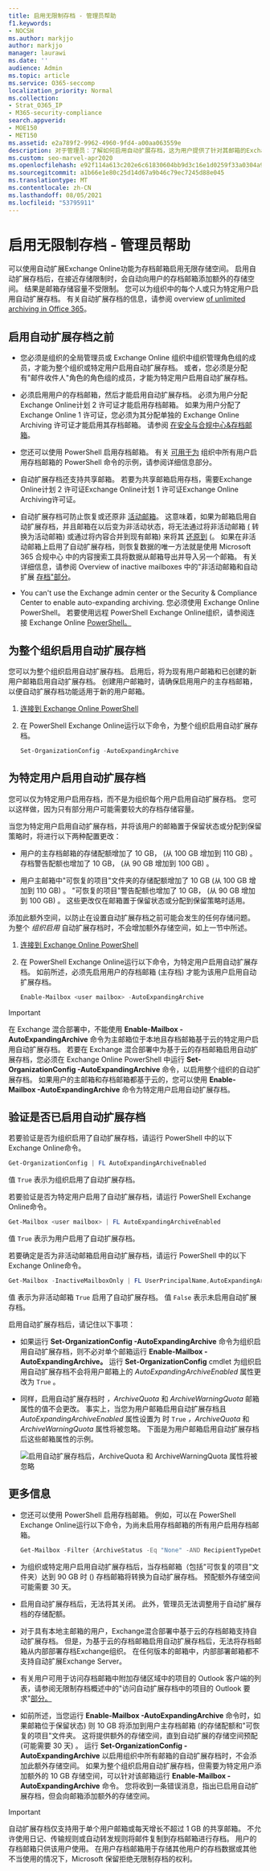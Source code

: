 ```yaml
---
title: 启用无限制存档 - 管理员帮助
f1.keywords:
- NOCSH
ms.author: markjjo
author: markjjo
manager: laurawi
ms.date: ''
audience: Admin
ms.topic: article
ms.service: O365-seccomp
localization_priority: Normal
ms.collection:
- Strat_O365_IP
- M365-security-compliance
search.appverid:
- MOE150
- MET150
ms.assetid: e2a789f2-9962-4960-9fd4-a00aa063559e
description: 对于管理员：了解如何启用自动扩展存档，这为用户提供了针对其邮箱的Exchange Online存储空间。 您可以为整个组织或仅为特定用户启用自动扩展存档。
ms.custom: seo-marvel-apr2020
ms.openlocfilehash: e92f114a613c202e6c61830604bb9d3c16e1d0259f33a0304a9bb244870a562c
ms.sourcegitcommit: a1b66e1e80c25d14d67a9b46c79ec7245d88e045
ms.translationtype: MT
ms.contentlocale: zh-CN
ms.lasthandoff: 08/05/2021
ms.locfileid: "53795911"
---
```

# <a name="enable-unlimited-archiving---admin-help"></a>启用无限制存档 - 管理员帮助

可以使用自动扩展Exchange Online功能为存档邮箱启用无限存储空间。 启用自动扩展存档后，在接近存储限制时，会自动向用户的存档邮箱添加额外的存储空间。 结果是邮箱存储容量不受限制。 您可以为组织中的每个人或只为特定用户启用自动扩展存档。 有关自动扩展存档的信息，请参阅 overview [of unlimited archiving in Office 365](unlimited-archiving.md)。

## <a name="before-you-enable-auto-expanding-archiving"></a>启用自动扩展存档之前

- 您必须是组织的全局管理员或 Exchange Online 组织中组织管理角色组的成员，才能为整个组织或特定用户启用自动扩展存档。 或者，您必须是分配有"邮件收件人"角色的角色组的成员，才能为特定用户启用自动扩展存档。

- 必须启用用户的存档邮箱，然后才能启用自动扩展存档。 必须为用户分配Exchange Online计划 2 许可证才能启用存档邮箱。 如果为用户分配了Exchange Online 1 许可证，您必须为其分配单独的 Exchange Online Archiving 许可证才能启用其存档邮箱。 请参阅 [在安全与合规中心&存档邮箱](enable-archive-mailboxes.md)。

- 您还可以使用 PowerShell 启用存档邮箱。 有关 [可用于为](#more-information) 组织中所有用户启用存档邮箱的 PowerShell 命令的示例，请参阅详细信息部分。

- 自动扩展存档还支持共享邮箱。 若要为共享邮箱启用存档，需要Exchange Online计划 2 许可证Exchange Online计划 1 许可证Exchange Online Archiving许可证。

- 自动扩展存档可防止恢复或还原非 [活动邮箱](inactive-mailboxes-in-office-365.md#what-are-inactive-mailboxes)。 这意味着，如果为邮箱启用自动扩展存档，并且邮箱在以后变为非活动状态，将无法通过将非活动邮箱 [ (](recover-an-inactive-mailbox.md) 转换为活动邮箱) 或通过将内容合并到现有邮箱) 来将其 [还原到](restore-an-inactive-mailbox.md) (。 如果在非活动邮箱上启用了自动扩展存档，则恢复数据的唯一方法就是使用 Microsoft 365 合规中心 中的内容搜索工具将数据从邮箱导出并导入另一个邮箱。 有关详细信息，请参阅 Overview of inactive mailboxes 中的"非活动邮箱和自动扩展 [存档"部分](inactive-mailboxes-in-office-365.md#inactive-mailboxes-and-auto-expanding-archives)。

- You can't use the Exchange admin center or the Security & Compliance Center to enable auto-expanding archiving. 您必须使用 Exchange Online PowerShell。 若要使用远程 PowerShell Exchange Online组织，请参阅连接 Exchange Online [PowerShell。](/powershell/exchange/connect-to-exchange-online-powershell)

## <a name="enable-auto-expanding-archiving-for-your-entire-organization"></a>为整个组织启用自动扩展存档

您可以为整个组织启用自动扩展存档。 启用后，将为现有用户邮箱和已创建的新用户邮箱启用自动扩展存档。 创建用户邮箱时，请确保启用用户的主存档邮箱，以便自动扩展存档功能适用于新的用户邮箱。
  
1. [连接到 Exchange Online PowerShell](/powershell/exchange/connect-to-exchange-online-powershell)

2. 在 PowerShell Exchange Online运行以下命令，为整个组织启用自动扩展存档。

    ```powershell
    Set-OrganizationConfig -AutoExpandingArchive
    ```

## <a name="enable-auto-expanding-archiving-for-specific-users"></a>为特定用户启用自动扩展存档

您可以仅为特定用户启用存档，而不是为组织每个用户启用自动扩展存档。 您可以这样做，因为只有部分用户可能需要较大的存档存储容量。
  
当您为特定用户启用自动扩展存档，并将该用户的邮箱置于保留状态或分配到保留策略时，将进行以下两种配置更改：
  
- 用户的主存档邮箱的存储配额增加了 10 GB， (从 100 GB 增加到 110 GB) 。 存档警告配额也增加了 10 GB， (从 90 GB 增加到 100 GB) 。

- 用户主邮箱中"可恢复的项目"文件夹的存储配额增加了 10 GB (从 100 GB 增加到 110 GB) 。 "可恢复的项目"警告配额也增加了 10 GB， (从 90 GB 增加到 100 GB) 。 这些更改仅在邮箱置于保留状态或分配到保留策略时适用。

添加此额外空间，以防止在设置自动扩展存档之前可能会发生的任何存储问题。 为整个  *组织启用*  自动扩展存档时，不会增加额外存储空间，如上一节中所述。
  
1. [连接到 Exchange Online PowerShell](/powershell/exchange/connect-to-exchange-online-powershell)

2. 在 PowerShell Exchange Online运行以下命令，为特定用户启用自动扩展存档。 如前所述，必须先启用用户的存档邮箱 (主存档) 才能为该用户启用自动扩展存档。

    ```powershell
    Enable-Mailbox <user mailbox> -AutoExpandingArchive
    ```

> [!IMPORTANT]
> 在 Exchange 混合部署中，不能使用 **Enable-Mailbox -AutoExpandingArchive** 命令为主邮箱位于本地且存档邮箱基于云的特定用户启用自动扩展存档。 若要在 Exchange 混合部署中为基于云的存档邮箱启用自动扩展存档，您必须在 Exchange Online PowerShell 中运行 **Set-OrganizationConfig -AutoExpandingArchive** 命令，以启用整个组织的自动扩展存档。 如果用户的主邮箱和存档邮箱都基于云的，您可以使用 **Enable-Mailbox -AutoExpandingArchive** 命令为特定用户启用自动扩展存档。
  
## <a name="verify-that-auto-expanding-archiving-is-enabled"></a>验证是否已启用自动扩展存档

若要验证是否为组织启用了自动扩展存档，请运行 PowerShell 中的以下Exchange Online命令。

```powershell
Get-OrganizationConfig | FL AutoExpandingArchiveEnabled
```

值  `True` 表示为组织启用了自动扩展存档。 
  
若要验证是否为特定用户启用了自动扩展存档，请运行 PowerShell Exchange Online命令。
  
```powershell
Get-Mailbox <user mailbox> | FL AutoExpandingArchiveEnabled
```

值  `True` 表示为用户启用了自动扩展存档。
  
若要确定是否为非活动邮箱启用自动扩展存档，请运行 PowerShell 中的以下Exchange Online命令。
  
```powershell
Get-Mailbox -InactiveMailboxOnly | FL UserPrincipalName,AutoExpandingArchiveEnabled
```

值 表示为非活动邮箱  `True` 启用了自动扩展存档。 值 `False` 表示未启用自动扩展存档。

启用自动扩展存档后，请记住以下事项：
  
- 如果运行 **Set-OrganizationConfig -AutoExpandingArchive** 命令为组织启用自动扩展存档，则不必对单个邮箱运行 **Enable-Mailbox -AutoExpandingArchive。** 运行 **Set-OrganizationConfig** cmdlet 为组织启用自动扩展存档不会将用户邮箱上的  *AutoExpandingArchiveEnabled*  属性更改为 `True` 。

- 同样，启用自动扩展存档时  *，ArchiveQuota*  和  *ArchiveWarningQuota*  邮箱属性的值不会更改。 事实上，当您为用户邮箱启用自动扩展存档且  *AutoExpandingArchiveEnabled*  属性设置为 时  `True`  *，ArchiveQuota*  和  *ArchiveWarningQuota*  属性将被忽略。 下面是为用户邮箱启用自动扩展存档后这些邮箱属性的示例。 

    ![启用自动扩展存档后，ArchiveQuota 和 ArchiveWarningQuota 属性将被忽略](../media/6a1c1b69-5c4c-4267-aac8-53577667f03e.png)

## <a name="more-information"></a>更多信息

- 您还可以使用 PowerShell 启用存档邮箱。 例如，可以在 PowerShell Exchange Online运行以下命令，为尚未启用存档邮箱的所有用户启用存档邮箱。

    ```powershell
    Get-Mailbox -Filter {ArchiveStatus -Eq "None" -AND RecipientTypeDetails -eq "UserMailbox"} | Enable-Mailbox -Archive
    ```

- 为组织或特定用户启用自动扩展存档后，当存档邮箱（包括"可恢复的项目"文件夹）达到 90 GB 时 () 存档邮箱将转换为自动扩展存档。 预配额外存储空间可能需要 30 天。

- 启用自动扩展存档后，无法将其关闭。 此外，管理员无法调整用于自动扩展存档的存储配额。

- 对于具有本地主邮箱的用户，Exchange混合部署中基于云的存档邮箱支持自动扩展存档。 但是，为基于云的存档邮箱启用自动扩展存档后，无法将存档邮箱从内部部署存档Exchange组织。 在任何版本的邮箱中，内部部署邮箱都不支持自动扩展Exchange Server。

- 有关用户可用于访问存档邮箱中附加存储区域中的项目的 Outlook 客户端的列表，请参阅无限制存档概述中的"访问自动扩展存档中的项目的 Outlook 要求"[部分。](unlimited-archiving.md#outlook-requirements-for-accessing-items-in-an-auto-expanded-archive)

- 如前所述，当您运行 **Enable-Mailbox -AutoExpandingArchive** 命令时，如果邮箱位于保留状态) 则 10 GB 将添加到用户主存档邮箱 (的存储配额和"可恢复的项目"文件夹。 这将提供额外的存储空间，直到自动扩展的存储空间预配 (可能需要 30 天) 。 运行 **Set-OrganizationConfig -AutoExpandingArchive** 以启用组织中所有邮箱的自动扩展存档时，不会添加此额外存储空间。 如果为整个组织启用自动扩展存档，但需要为特定用户添加额外的 10 GB 存储空间，可以针对该邮箱运行 **Enable-Mailbox -AutoExpandingArchive** 命令。 您将收到一条错误消息，指出已启用自动扩展存档，但会向邮箱添加额外的存储空间。

> [!IMPORTANT]
> 自动扩展存档仅支持用于单个用户邮箱或每天增长不超过 1 GB 的共享邮箱。 不允许使用日记、传输规则或自动转发规则将邮件复制到存档邮箱进行存档。 用户的存档邮箱只供该用户使用。 在用户存档邮箱用于存储其他用户的存档数据或其他不当使用的情况下，Microsoft 保留拒绝无限制存档的权利。